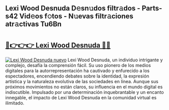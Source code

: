 ## Lexi Wood Desnuda D𝚎sn𝚞dos filtr𝚊dos - Parts-s42 Vid𝚎os f𝚘tos - N𝚞evas filtr𝚊ciones atr𝚊ctivas Tu6Bn

# <h2><a href="http://mbcr3uq.tromn.icu/?c=Lexi+Wood+Desnuda">🔗👉👉👉 Lexi Wood Desnuda 🔗🔗</a></h2>

[![Lexi Wood Desnuda nuevo](https://i.imgur.com/pEAQMta.gif)](http://mbcr3uq.tromn.icu/?c=Lexi+Wood+Desnuda)
Lexi Wood Desnuda, un individuo intrigante y complejo, desafía la comprensión fácil. Su uso pionero de los medios digitales para la autorrepresentación ha cautivado y enfurecido a los espectadores, encendiendo debates sobre la identidad, la expresión artística y la naturaleza evolutiva de las sociedades en línea. Aunque sus próximos movimientos no están claros, su influencia en el mundo digital es indiscutible. Impulsado por una determinación inquebrantable y un encanto innegable, el impacto de Lexi Wood Desnuda en la comunidad virtual es ilimitado.
